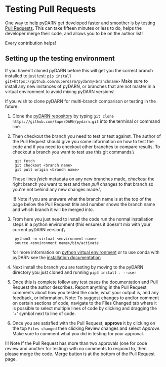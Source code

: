 <!--Copyright (C) 2020 SuperDARN Canada, University of Saskatchewan 
Author(s): Marina Schmidt 
Modifications:

Disclaimer:
pyDARN is under the LGPL v3 license found in the root directory LICENSE.md 
Everyone is permitted to copy and distribute verbatim copies of this license 
document, but changing it is not allowed.

This version of the GNU Lesser General Public License incorporates the terms
and conditions of version 3 of the GNU General Public License, supplemented by
the additional permissions listed below.
-->


# Testing Pull Requests 

One way to help pyDARN get developed faster and smoother is by testing [Pull Requests](https://github.com/SuperDARN/pydarn/pulls). 
This can take fifteen minutes or less to do, helps the developer merge their code,
and allows you to be on the author list!

Every contribution helps! 

## Setting up the testing environment

If you haven't cloned pyDARN before this will get you the correct branch installed to just test:
`pip install git+https://github.com/superdarn/pydarn@<branchname>`
Make sure to install any new instances of pyDARN, or branches that are not master in a virtual environment to avoid mixing pyDARN versions! 


If you wish to clone pyDARN for multi-branch comparison or testing in the future: 

1. Clone the [pyDARN repository](https://github.com/SuperDARN/pydarn.git) by typing 
`git clone https://github.com/SuperDARN/pydarn.git` into the terminal or command line.

2. Then checkout the branch you need to test or test against. The author of the Pull Request should give you some information on how to test the code and if you need to checkout other branches to compare results. To checkout a branch you want to test use this git commands:\ 

        git fetch 
        git checkout <branch name>
        git pull origin <branch name>
    These lines *fetch* metadata on any new branches made, *checkout* the right branch you want to test and then *pull* changes to that branch so you're not behind any new changes made.\
  
    !!! Note 
        if you are unaware what the branch name is at the top of the page below the Pull Request title and number shows the branch name and which branch it will be merged into. 

3. From here you just need to install the code run the normal installation steps in a python environment (this ensures it doesn't mix with your current pyDARN version)\

        python3 -m virtual <environment name>
        source <environment name>/bin/activate
   for more information on [python virtual environment](https://docs.python.org/3.6/tutorial/venv.html) or to use conda with pyDARN see the [installation documentation](../user/install.md)

4. Next install the branch you are testing by moving to the pyDARN directory you just cloned and running `pip3 install . --user`
5. Once this is complete follow any test cases the documentation and Pull Request the author describes. 
Report anything in the Pull Request comments about how you tested the code, what your output is, and any feedback, or information.
Note: To suggest changes to and/or comment on certain sections of code, navigate to the Files Changed tab where it is possible to select multiple lines of code by clicking and dragging the '+' symbol next to line of code.
6. Once you are satisfied with the Pull Request, **approve** it by clicking on the top `Files changed` then clicking Review changes and select *Approve*. Make sure to comment what you did in testing for your approval. 

!!! Note
    If the Pull Request has more than two approvals (one for code review and another for testing) with no comments to respond to, then please merge the code. Merge button is at the bottom of the Pull Request page. 
